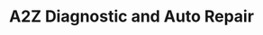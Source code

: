 ---
title: "A2Z Diagnostic and Auto Repair"
url: /campbell/a2z-diagnostic-and-auto-repair/
shop: car repair
---